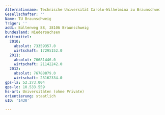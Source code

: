 ```yaml
---
Alternativname: Technische Universität Carolo-Wilhelmina zu Braunschweig
Gesellschafter: ''
Name: TU Braunschweig
Träger: ''
addi: Bültenweg 88, 38106 Braunschweig
bundesland: Niedersachsen
drittmittel:
  2010:
    absolut: 73359357.0
    wirtschaft: 17295152.0
  2011:
    absolut: 76681446.0
    wirtschaft: 21142242.0
  2012:
    absolut: 76788879.0
    wirtschaft: 23162334.0
gps-la: 52.273.004
gps-lo: 10.533.559
hs-art: Universitäten (ohne Private)
orientierung: staatlich
uID: '1430'

---
```


